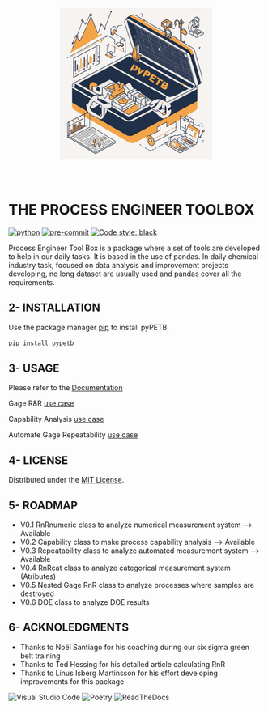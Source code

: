 <h1 align="center">
<img src="https://raw.githubusercontent.com/jgherruzo/pyPETB/main/logo/current/pyPETB_logo.png" width="300">
</h1><br>

# THE PROCESS ENGINEER TOOLBOX

[![python](https://img.shields.io/badge/python-3.8_|_3.9_|_3.10_|_3.11-blue.svg?logo=python)](https://www.python.org)
[![pre-commit](https://img.shields.io/badge/pre--commit-enabled-brightgreen?logo=pre-commit&logoColor=white)](https://github.com/pre-commit/pre-commit)
[![Code style: black](https://img.shields.io/badge/code%20style-black-000000.svg)](https://github.com/psf/black)

Process Engineer Tool Box is a package where a set of tools are developed to help in our daily tasks. It is based in the use of pandas. In daily chemical industry task, focused on data analysis
and improvement projects developing, no long dataset are
usually used and pandas cover all the requirements.

## 2- INSTALLATION

Use the package manager [pip](https://pip.pypa.io/en/stable/) to install pyPETB.

```bash
pip install pypetb
```

## 3- USAGE

Please refer to the [Documentation](https://pypetb.readthedocs.io/en/latest/)

Gage R&R [use case](https://medium.com/@jgherruzo/enhancing-industrial-processes-improvement-cycle-with-python-chapter-1-introducing-pypetbs-gage-7a7a9a952052)

Capability Analysis [use case](https://medium.com/@jgherruzo/enhancing-industrial-processes-improvement-cycle-with-python-ii-introducing-pypetbs-capability-0865840896a6)

Automate Gage Repeatability [use case](https://medium.com/@jgherruzo/enhancing-industrial-processes-improvement-cycle-with-python-iii-automatic-measurement-gage-f0e2929a3ffc)

## 4- LICENSE

Distributed under the [MIT License](https://github.com/jgherruzo/pyPETB/blob/main/LICENSE.txt).

## 5- ROADMAP

- V0.1 RnRnumeric class to analyze numerical measurement system --> Available
- V0.2 Capability class to make process capability analysis --> Available
- V0.3 Repeatability class to analyze automated measurement system --> Available
- V0.4 RnRcat class to analyze categorical measurement system (Atributes)
- V0.5 Nested Gage RnR class to analyze processes where samples are destroyed
- V0.6 DOE class to analyze DOE results

## 6- ACKNOLEDGMENTS

- Thanks to Noël Santiago for his coaching during our six sigma green belt training
- Thanks to Ted Hessing for his detailed article calculating RnR
- Thanks to Linus Isberg Martinsson for his effort developing improvements for this package

![Visual Studio Code](https://img.shields.io/badge/Visual%20Studio%20Code-blue?logo=visual%20studio%20code)
![Poetry](https://img.shields.io/badge/Poetry-blue?logo=poetry)
![ReadTheDocs](https://img.shields.io/badge/ReadTheDocs-blue?logo=readthedocs)

